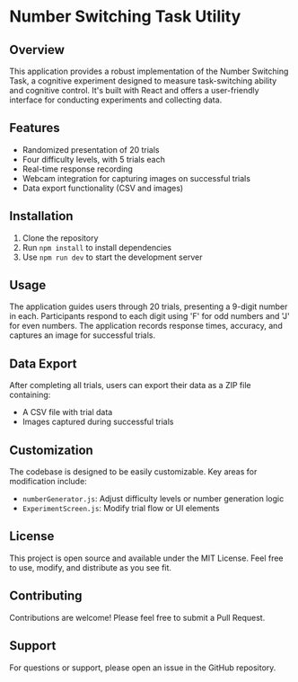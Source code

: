 # Number Switching Task Utility

## Overview

This application provides a robust implementation of the Number Switching Task, a cognitive experiment designed to measure task-switching ability and cognitive control. It's built with React and offers a user-friendly interface for conducting experiments and collecting data.

## Features

- Randomized presentation of 20 trials
- Four difficulty levels, with 5 trials each
- Real-time response recording
- Webcam integration for capturing images on successful trials
- Data export functionality (CSV and images)

## Installation

1. Clone the repository
2. Run `npm install` to install dependencies
3. Use `npm run dev` to start the development server

## Usage

The application guides users through 20 trials, presenting a 9-digit number in each. Participants respond to each digit using 'F' for odd numbers and 'J' for even numbers. The application records response times, accuracy, and captures an image for successful trials.

## Data Export

After completing all trials, users can export their data as a ZIP file containing:
- A CSV file with trial data
- Images captured during successful trials

## Customization

The codebase is designed to be easily customizable. Key areas for modification include:
- `numberGenerator.js`: Adjust difficulty levels or number generation logic
- `ExperimentScreen.js`: Modify trial flow or UI elements

## License

This project is open source and available under the MIT License. Feel free to use, modify, and distribute as you see fit.

## Contributing

Contributions are welcome! Please feel free to submit a Pull Request.

## Support

For questions or support, please open an issue in the GitHub repository.
